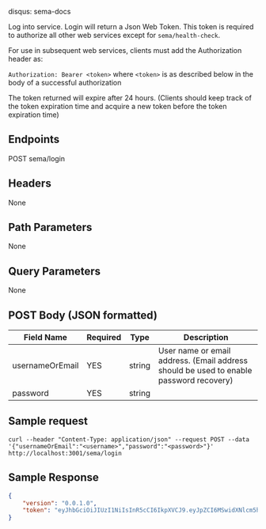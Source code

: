 disqus: sema-docs

Log into service. Login will return a Json Web Token. This token is required to authorize all other web services except for `sema/health-check`.

For use in subsequent web services, clients must add the Authorization header as:

`Authorization: Bearer <token>` where `<token>` is as described below in the body of a successful authorization

The token returned will expire after 24 hours. (Clients should keep track of the token expiration time and acquire a new token before the token expiration time)

## Endpoints

<span class="status-macro aui-lozenge conf-macro output-inline post-method">POST</span> sema/login

## Headers
None

## Path Parameters
None

## Query Parameters
None

## POST Body (JSON formatted)
| Field Name | Required | Type | Description
| ---------- | -------- | ---- | -----------
| usernameOrEmail | YES	| string | User name or email address. (Email address should be used to enable password recovery)
|password | YES	| string

## Sample request
```
curl --header "Content-Type: application/json" --request POST --data '{"usernameOrEmail":"<username>","password":"<password>"}' http://localhost:3001/sema/login
```

## Sample Response
```json
{
    "version": "0.0.1.0",
    "token": "eyJhbGciOiJIUzI1NiIsInR5cCI6IkpXVCJ9.eyJpZCI6MSwidXNlcm5hbWUiOiJhZG1pbmlzdHJhdG9yIiwiZW1haWwiOiJhZG1pbkB1bnRhcHBlZC1pbmMuY29tIiwiY3JlYXRlZF9hdCI6IjIwMTgtMDUtMzBUMDE6MTQ6NDcuMDAwWiIsInVwZGF0ZWRfYXQiOiIyMDE4LTA2LTE0VDE0OjU4OjUyLjAwMFoiLCJmaXJzdF9uYW1lIjoiVGVzdCIsImxhc3RfbmFtZSI6IlVzZXIiLCJhY3RpdmUiOnRydWUsInJvbGVzIjpbeyJjb2RlIjoiYWRtaW4iLCJ1c2VyX3JvbGUiOnsicm9sZV9pZCI6MywidXNlcl9pZCI6MSwiaWQiOjV9fSx7ImNvZGUiOiJocSIsInVzZXJfcm9sZSI6eyJyb2xlX2lkIjo0LCJ1c2VyX2lkIjoxLCJpZCI6OH19XSwiaWF0IjoxNTMzNzU0MDc0LCJleHAiOjE1MzM4NDA0NzR9.9fIqWdBUeBh73RpIbIg_UHW9BLqSWfgkR9BzPfzJLEY"
}
```